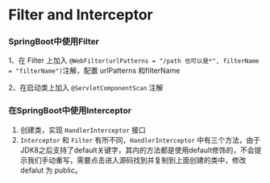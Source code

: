 # Filter and Interceptor

### SpringBoot中使用Filter

1、在 Filter 上加入 `@WebFilter(urlPatterns = "/path 也可以是*", filterName = "filterName")`注解，配置 urlPatterns 和filterName

2、在启动类上加入 `@ServletComponentScan` 注解

### 在SpringBoot中使用Interceptor

1. 创建类，实现 `HandlerInterceptor` 接口
2. `Interceptor` 和 `Filter` 有所不同，`HandlerInterceptor` 中有三个方法，由于JDK8之后支持了default关键字，其内的方法都是使用default修饰的，不会提示我们手动重写，需要点击进入源码找到并复制到上面创建的类中，修改 defalut 为 public。

